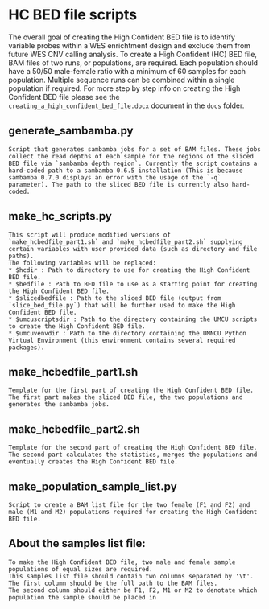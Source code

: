 # HC BED file scripts
The overall goal of creating the High Confident BED file is to identify variable probes within a WES enrichtment design and exclude them from future WES CNV calling analysis. To create a High Confident (HC) BED file, BAM files of two runs, or populations, are required. Each population should have a 50/50 male-female ratio with a minimum of 60 samples for each population. Multiple sequence runs can be combined within a single population if required. For more step by step info on creating the High Confident BED file please see the `creating_a_high_confident_bed_file.docx` document in the `docs` folder.

## generate_sambamba.py
	Script that generates sambamba jobs for a set of BAM files. These jobs collect the read depths of each sample for the regions of the sliced BED file via `sambamba depth region`. Currently the script contains a hard-coded path to a sambamba 0.6.5 installation (This is because sambamba 0.7.0 displays an error with the usage of the `-q` parameter). The path to the sliced BED file is currently also hard-coded.

## make_hc_scripts.py
	This script will produce modified versions of `make_hcbedfile_part1.sh` and `make_hcbedfile_part2.sh` supplying certain variables with user provided data (such as directory and file paths).
	The following variables will be replaced:
	* $hcdir : Path to directory to use for creating the High Confident BED file.
	* $bedfile : Path to BED file to use as a starting point for creating the High Confident BED file.
	* $slicedbedfile : Path to the sliced BED file (output from `slice_bed_file.py`) that will be further used to make the High Confident BED file.
	* $umcuscriptsdir : Path to the directory containing the UMCU scripts to create the High Confident BED file.
	* $umcuvenvdir : Path to the directory containing the UMNCU Python Virtual Environment (this environment contains several required packages).

## make_hcbedfile_part1.sh
	Template for the first part of creating the High Confident BED file. The first part makes the sliced BED file, the two populations and generates the sambamba jobs.

## make_hcbedfile_part2.sh
	Template for the second part of creating the High Confident BED file. The second part calculates the statistics, merges the populations and eventually creates the High Confident BED file.

## make_population_sample_list.py
	Script to create a BAM list file for the two female (F1 and F2) and male (M1 and M2) populations required for creating the High Confident BED file.

## About the samples list file:
	To make the High Confident BED file, two male and female sample populations of equal sizes are required.
	This samples list file should contain two columns separated by '\t'.
	The first column should be the full path to the BAM files.
	The second column should either be F1, F2, M1 or M2 to denotate which population the sample should be placed in
